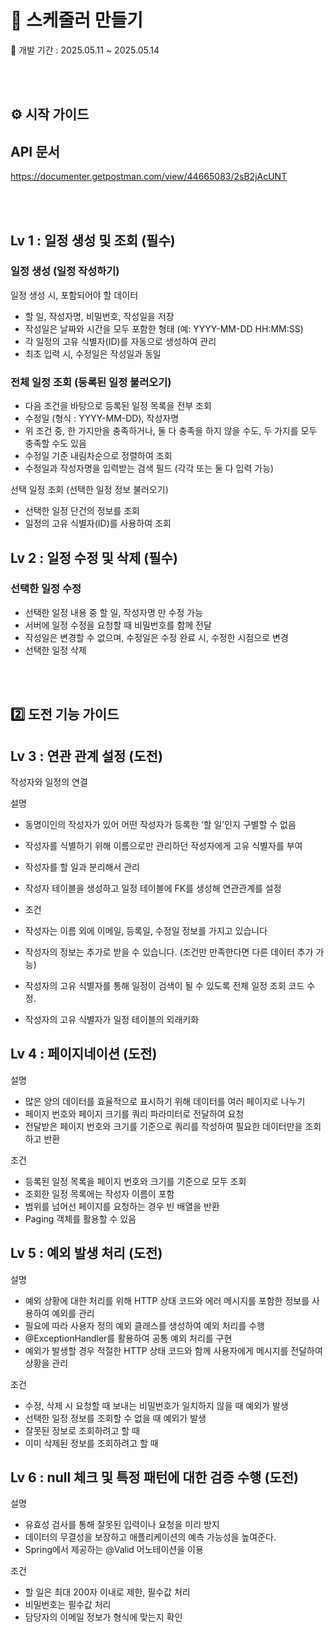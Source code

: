 # 📝 스케줄러 만들기

🐥 개발 기간 : 2025.05.11 ~ 2025.05.14

<br>
<br>

## ⚙️ 시작 가이드


## API 문서
https://documenter.getpostman.com/view/44665083/2sB2jAcUNT

<br>
<br>

## Lv 1 : 일정 생성 및 조회 (필수)

### 일정 생성 (일정 작성하기)

일정 생성 시, 포함되어야 할 데이터

  -    할 일, 작성자명, 비밀번호, 작성일을 저장
  -    작성일은 날짜와 시간을 모두 포함한 형태 (예: YYYY-MM-DD HH:MM:SS)
  -    각 일정의 고유 식별자(ID)를 자동으로 생성하여 관리
  -    최초 입력 시, 수정일은 작성일과 동일


### 전체 일정 조회 (등록된 일정 불러오기)

  -    다음 조건을 바탕으로 등록된 일정 목록을 전부 조회
  -    수정일 (형식 : YYYY-MM-DD), 작성자명
  -    위 조건 중, 한 가지만을 충족하거나, 둘 다 충족을 하지 않을 수도, 두 가지를 모두 충족할 수도 있음
  -    수정일 기준 내림차순으로 정렬하여 조회
  -    수정일과 작성자명을 입력받는 검색 필드 (각각 또는 둘 다 입력 가능)

선택 일정 조회 (선택한 일정 정보 불러오기)

  -    선택한 일정 단건의 정보를 조회
  -    일정의 고유 식별자(ID)를 사용하여 조회

## Lv 2 : 일정 수정 및 삭제 (필수)
### 선택한 일정 수정

  -    선택한 일정 내용 중 할 일, 작성자명 만 수정 가능
  -    서버에 일정 수정을 요청할 때 비밀번호를 함께 전달
  -    작성일은 변경할 수 없으며, 수정일은 수정 완료 시, 수정한 시점으로 변경
  -    선택한 일정 삭제

<br>
<br>

## 2️⃣ 도전 기능 가이드
## Lv 3 : 연관 관계 설정 (도전)

작성자와 일정의 연결

설명
  -    동명이인의 작성자가 있어 어떤 작성자가 등록한 ‘할 일’인지 구별할 수 없음
  -    작성자를 식별하기 위해 이름으로만 관리하던 작성자에게 고유 식별자를 부여
  -    작성자를 할 일과 분리해서 관리
  -    작성자 테이블을 생성하고 일정 테이블에 FK를 생성해 연관관계를 설정

-    조건
-    작성자는 이름 외에 이메일, 등록일, 수정일 정보를 가지고 있습니다
-    작성자의 정보는 추가로 받을 수 있습니다. (조건만 만족한다면 다른 데이터 추가 가능)
-    작성자의 고유 식별자를 통해 일정이 검색이 될 수 있도록 전체 일정 조회 코드 수정.
-    작성자의 고유 식별자가 일정 테이블의 외래키화

## Lv 4 : 페이지네이션 (도전)

설명
-    많은 양의 데이터를 효율적으로 표시하기 위해 데이터를 여러 페이지로 나누기
-    페이지 번호와 페이지 크기를 쿼리 파라미터로 전달하여 요청
-    전달받은 페이지 번호와 크기를 기준으로 쿼리를 작성하여 필요한 데이터만을 조회하고 반환

조건
-    등록된 일정 목록을 페이지 번호와 크기를 기준으로 모두 조회
-    조회한 일정 목록에는 작성자 이름이 포함
-    범위를 넘어선 페이지를 요청하는 경우 빈 배열을 반환
-    Paging 객체를 활용할 수 있음

## Lv 5 : 예외 발생 처리 (도전)
설명
-    예외 상황에 대한 처리를 위해 HTTP 상태 코드와 에러 메시지를 포함한 정보를 사용하여 예외를 관리
-    필요에 따라 사용자 정의 예외 클래스를 생성하여 예외 처리를 수행
-    @ExceptionHandler를 활용하여 공통 예외 처리를 구현
-    예외가 발생할 경우 적절한 HTTP 상태 코드와 함께 사용자에게 메시지를 전달하여 상황을 관리

조건
-    수정, 삭제 시 요청할 때 보내는 비밀번호가 일치하지 않을 때 예외가 발생
-    선택한 일정 정보를 조회할 수 없을 때 예외가 발생
-    잘못된 정보로 조회하려고 할 때
-    이미 삭제된 정보를 조회하려고 할 때

## Lv 6 : null 체크 및 특정 패턴에 대한 검증 수행 (도전)
설명
-    유효성 검사를 통해 잘못된 입력이나 요청을 미리 방지
-    데이터의 무결성을 보장하고 애플리케이션의 예측 가능성을 높여준다.
-    Spring에서 제공하는 @Valid 어노테이션을 이용

조건
-    할 일은 최대 200자 이내로 제한, 필수값 처리
-    비밀번호는 필수값 처리
-    담당자의 이메일 정보가 형식에 맞는지 확인
